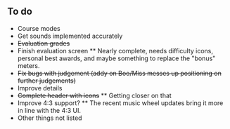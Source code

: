 To do
-----------
* Course modes
* Get sounds implemented accurately
* ~~Evaluation grades~~
* Finish evaluation screen
** Nearly complete, needs difficulty icons, personal best awards, and maybe something to replace the "bonus" meters.
* ~~Fix bugs with judgement (addy on Boo/Miss messes up positioning on further judgements)~~
* Improve details
* ~~Complete header with icons~~
** Getting closer on that
* Improve 4:3 support?
** The recent music wheel updates bring it more in line with the 4:3 UI.
* Other things not listed
